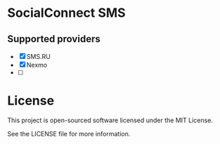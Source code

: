 SocialConnect SMS
=================

## Supported providers

- [x] SMS.RU
- [x] Nexmo
- [ ] 

# License

This project is open-sourced software licensed under the MIT License.

See the LICENSE file for more information.
